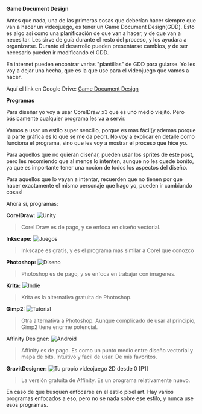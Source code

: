 **Game Document Design**

Antes que nada, una de las primeras cosas que deberían hacer siempre que van a hacer un videojuego, es tener un Game Document Design(GDD).
Esto es algo así como una planificación de que van a hacer, y de que van a necesitar. Les sirve de guía durante el resto del proceso, y los ayudara a organizarse. Durante el desarrollo pueden presentarse cambios, y de ser necesario pueden ir modificando el GDD.

En internet pueden encontrar varias "plantillas" de GDD para guiarse. Yo les voy a dejar una hecha, que es la que use para el videojuego que vamos a hacer.

Aquí el link en Google Drive:
[Game Document Design](https://docs.google.com/document/d/1Q5ek3lFbdvTW3mmWd9KCZGyrT9FiBXpHEpHPhT0T0tE/edit?usp=sharing)


**Programas**

Para diseñar yo voy a usar CorelDraw x3 que es uno medio viejito. Pero básicamente cualquier programa les va a servir.

Vamos a usar un estilo super sencillo, porque es mas fácil(y ademas porque la parte gráfica es lo que se me da peor). No voy a explicar en detalle como funciona el programa, sino que les voy a mostrar el proceso que hice yo.

Para aquellos que no quieran diseñar, pueden usar los sprites de este post, pero les recomiendo que al menos lo intenten, aunque no les quede bonito, ya que es importante tener una nocion de todos los aspectos del diseño.

Para aquellos que lo vayan a intentar, recuerden que no tienen por que hacer exactamente el mismo personaje que hago yo, pueden ir cambiando cosas!

Ahora si, programas:

**CorelDraw:**
![Unity](https://ugc.kn3.net/i/origin/https://i.ytimg.com/vi/qskmME2OeOU/maxresdefault.jpg "Unity")

> Corel Draw es de pago, y se enfoca en diseño vectorial.

**Inkscape:**
![Juegos](https://ugc.kn3.net/i/origin/http://imag.malavida.com/mvimgbig/download-fs/inkscape-6048-4.jpg "Juegos")

> Inkscape es gratis, y es el programa mas similar a Corel que conozco

**Photoshop:**
![Diseno](https://ugc.kn3.net/i/origin/https://helpx.adobe.com/content/dam/help/en/photoshop/how-to/lightroom-photoshop-overview/_jcr_content/main-pars/image0/photoshop.jpg "Diseno")

> Photoshop es de pago, y se enfoca en trabajar con imagenes.

**Krita:**
![Indie](https://ugc.kn3.net/i/origin/https://www.kde.org/images/screenshots/krita.png "Indie")

> Krita es la alternativa gratuita de Photoshop.

**Gimp2:**
![Tutorial](https://ugc.kn3.net/i/origin/https://upload.wikimedia.org/wikipedia/commons/c/ce/Gimp2-3.png "Tutorial")

> Otra alternativa a Photoshop. Aunque complicado de usar al principio, Gimp2 tiene enorme potencial.

Affinity Designer:
![Android](https://ugc.kn3.net/i/origin/http://www.graphics.com/sites/default/files/affinity2_3.jpg "Android")

> Affinity es de pago. Es como un punto medio entre diseño vectorial y mapa de bits. Intuitivo y facil de usar. De mis favoritos.

**GravitDesigner:**
![Tu propio videojuego 2D desde 0 [P1]](https://ugc.kn3.net/i/origin/http://jesseshowalter.com/assets/uploads/images/gravit-designer.jpg "Tu propio videojuego 2D desde 0 [P1]")

> La versión gratuita de Affinity. Es un programa relativamente nuevo.

En caso de que busquen enfocarse en el estilo pixel art. Hay varios programas enfocados a eso, pero no se nada sobre ese estilo, y nunca use esos programas.
